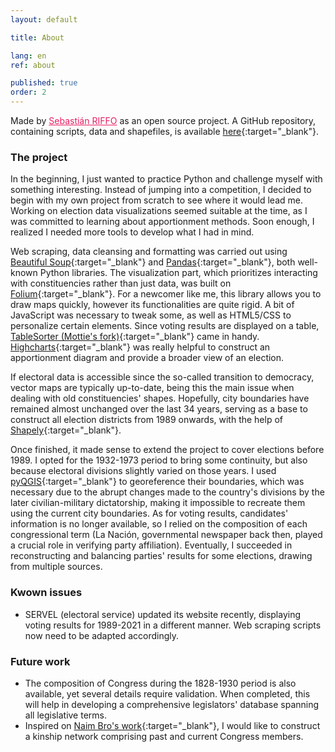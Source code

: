 ```yaml
---
layout: default

title: About

lang: en
ref: about

published: true
order: 2
---
```

Made by <a href="https://sebastianriffo.github.io/" style="color:#E91E63" target="_blank">Sebastián RIFFO</a> as an open source project. A GitHub repository, containing scripts, data and shapefiles, is available [here](https://github.com/sebastianriffo/congreso-chile){:target="_blank"}.

### The project
In the beginning, I just wanted to practice Python and challenge myself with something interesting. Instead of jumping into a competition, I decided to begin with my own project from scratch to see where it would lead me. Working on election data visualizations seemed suitable at the time, as I was committed to learning about apportionment methods. Soon enough, I realized I needed more tools to develop what I had in mind. 

Web scraping, data cleansing and formatting was carried out using [Beautiful Soup](https://www.crummy.com/software/BeautifulSoup/bs4/doc/){:target="_blank"} and [Pandas](https://pandas.pydata.org/docs/user_guide/index.html){:target="_blank"}, both well-known Python libraries. The visualization part, which prioritizes interacting with constituencies rather than just data, was built on [Folium](https://python-visualization.github.io/folium/latest/){:target="_blank"}. For a newcomer like me, this library allows you to draw maps quickly, however its functionalities are quite rigid. A bit of JavaScript was necessary to tweak some, as well as HTML5/CSS to personalize certain elements. Since voting results are displayed on a table, [TableSorter (Mottie's fork)](https://mottie.github.io/tablesorter/docs/){:target="_blank"} came in handy. [Highcharts](https://www.highcharts.com/){:target="_blank"} was really helpful to construct an apportionment diagram and provide a broader view of an election.

If electoral data is accessible since the so-called transition to democracy, vector maps are typically up-to-date, being this the main issue when dealing with old constituencies' shapes. Hopefully, city boundaries have remained almost unchanged over the last 34 years, serving as a base to construct all election districts from 1989 onwards, with the help of [Shapely](https://shapely.readthedocs.io/en/stable/manual.html){:target="_blank"}.

Once finished, it made sense to extend the project to cover elections before 1989. I opted for the 1932-1973 period to bring some continuity, but also because electoral divisions slightly varied on those years. I used [pyQGIS](https://docs.qgis.org/3.28/en/docs/pyqgis_developer_cookbook/index.html){:target="_blank"} to georeference their boundaries, which was necessary due to the abrupt changes made to the country's divisions by the later civilian-military dictatorship, making it impossible to recreate them using the current city boundaries. As for voting results, candidates' information is no longer available, so I relied on the composition of each congressional term (La Nación, governmental newspaper back then, played a crucial role in verifying party affiliation). Eventually, I succeeded in reconstructing and balancing parties' results for some elections, drawing from multiple sources.

### Kwown issues
* SERVEL (electoral service) updated its website recently, displaying voting results for 1989-2021 in a different manner. Web scraping scripts now need to be adapted accordingly.

### Future work
* The composition of Congress during the 1828-1930 period is also available, yet several details require validation. When completed, this will help in developing a comprehensive legislators' database spanning all legislative terms.
* Inspired on [Naim Bro's work](https://link.springer.com/article/10.1007/s11186-022-09491-3){:target="_blank"}, I would like to construct a kinship network comprising past and current Congress members. 
